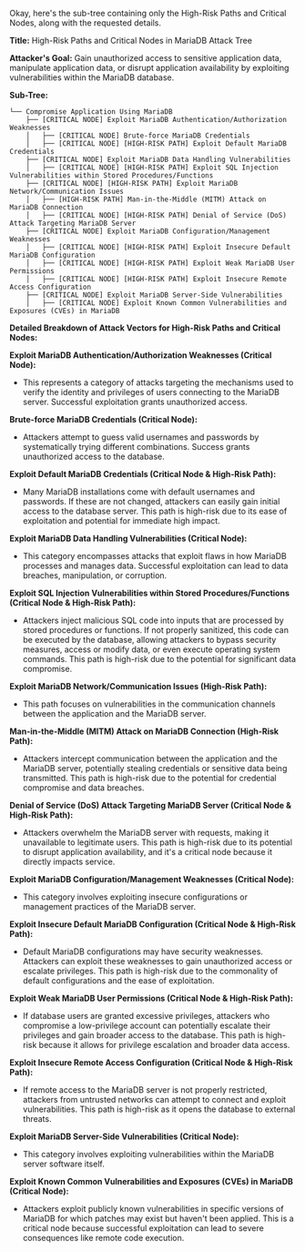 Okay, here's the sub-tree containing only the High-Risk Paths and Critical Nodes, along with the requested details.

**Title:** High-Risk Paths and Critical Nodes in MariaDB Attack Tree

**Attacker's Goal:** Gain unauthorized access to sensitive application data, manipulate application data, or disrupt application availability by exploiting vulnerabilities within the MariaDB database.

**Sub-Tree:**

```
└── Compromise Application Using MariaDB
    ├── [CRITICAL NODE] Exploit MariaDB Authentication/Authorization Weaknesses
    │   ├── [CRITICAL NODE] Brute-force MariaDB Credentials
    │   ├── [CRITICAL NODE] [HIGH-RISK PATH] Exploit Default MariaDB Credentials
    ├── [CRITICAL NODE] Exploit MariaDB Data Handling Vulnerabilities
    │   ├── [CRITICAL NODE] [HIGH-RISK PATH] Exploit SQL Injection Vulnerabilities within Stored Procedures/Functions
    ├── [CRITICAL NODE] [HIGH-RISK PATH] Exploit MariaDB Network/Communication Issues
    │   ├── [HIGH-RISK PATH] Man-in-the-Middle (MITM) Attack on MariaDB Connection
    │   ├── [CRITICAL NODE] [HIGH-RISK PATH] Denial of Service (DoS) Attack Targeting MariaDB Server
    ├── [CRITICAL NODE] Exploit MariaDB Configuration/Management Weaknesses
    │   ├── [CRITICAL NODE] [HIGH-RISK PATH] Exploit Insecure Default MariaDB Configuration
    │   ├── [CRITICAL NODE] [HIGH-RISK PATH] Exploit Weak MariaDB User Permissions
    │   ├── [CRITICAL NODE] [HIGH-RISK PATH] Exploit Insecure Remote Access Configuration
    ├── [CRITICAL NODE] Exploit MariaDB Server-Side Vulnerabilities
    │   ├── [CRITICAL NODE] Exploit Known Common Vulnerabilities and Exposures (CVEs) in MariaDB
```

**Detailed Breakdown of Attack Vectors for High-Risk Paths and Critical Nodes:**

**Exploit MariaDB Authentication/Authorization Weaknesses (Critical Node):**

*   This represents a category of attacks targeting the mechanisms used to verify the identity and privileges of users connecting to the MariaDB server. Successful exploitation grants unauthorized access.

**Brute-force MariaDB Credentials (Critical Node):**

*   Attackers attempt to guess valid usernames and passwords by systematically trying different combinations. Success grants unauthorized access to the database.

**Exploit Default MariaDB Credentials (Critical Node & High-Risk Path):**

*   Many MariaDB installations come with default usernames and passwords. If these are not changed, attackers can easily gain initial access to the database server. This path is high-risk due to its ease of exploitation and potential for immediate high impact.

**Exploit MariaDB Data Handling Vulnerabilities (Critical Node):**

*   This category encompasses attacks that exploit flaws in how MariaDB processes and manages data. Successful exploitation can lead to data breaches, manipulation, or corruption.

**Exploit SQL Injection Vulnerabilities within Stored Procedures/Functions (Critical Node & High-Risk Path):**

*   Attackers inject malicious SQL code into inputs that are processed by stored procedures or functions. If not properly sanitized, this code can be executed by the database, allowing attackers to bypass security measures, access or modify data, or even execute operating system commands. This path is high-risk due to the potential for significant data compromise.

**Exploit MariaDB Network/Communication Issues (High-Risk Path):**

*   This path focuses on vulnerabilities in the communication channels between the application and the MariaDB server.

**Man-in-the-Middle (MITM) Attack on MariaDB Connection (High-Risk Path):**

*   Attackers intercept communication between the application and the MariaDB server, potentially stealing credentials or sensitive data being transmitted. This path is high-risk due to the potential for credential compromise and data breaches.

**Denial of Service (DoS) Attack Targeting MariaDB Server (Critical Node & High-Risk Path):**

*   Attackers overwhelm the MariaDB server with requests, making it unavailable to legitimate users. This path is high-risk due to its potential to disrupt application availability, and it's a critical node because it directly impacts service.

**Exploit MariaDB Configuration/Management Weaknesses (Critical Node):**

*   This category involves exploiting insecure configurations or management practices of the MariaDB server.

**Exploit Insecure Default MariaDB Configuration (Critical Node & High-Risk Path):**

*   Default MariaDB configurations may have security weaknesses. Attackers can exploit these weaknesses to gain unauthorized access or escalate privileges. This path is high-risk due to the commonality of default configurations and the ease of exploitation.

**Exploit Weak MariaDB User Permissions (Critical Node & High-Risk Path):**

*   If database users are granted excessive privileges, attackers who compromise a low-privilege account can potentially escalate their privileges and gain broader access to the database. This path is high-risk because it allows for privilege escalation and broader data access.

**Exploit Insecure Remote Access Configuration (Critical Node & High-Risk Path):**

*   If remote access to the MariaDB server is not properly restricted, attackers from untrusted networks can attempt to connect and exploit vulnerabilities. This path is high-risk as it opens the database to external threats.

**Exploit MariaDB Server-Side Vulnerabilities (Critical Node):**

*   This category involves exploiting vulnerabilities within the MariaDB server software itself.

**Exploit Known Common Vulnerabilities and Exposures (CVEs) in MariaDB (Critical Node):**

*   Attackers exploit publicly known vulnerabilities in specific versions of MariaDB for which patches may exist but haven't been applied. This is a critical node because successful exploitation can lead to severe consequences like remote code execution.